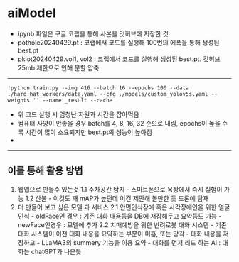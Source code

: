 # aiModel
- ipynb 파일은 구글 코랩을 통해 사본을 깃허브에 저장한 것
- pothole20240429.pt : 코랩에서 코드를 실행해 100번의 에폭을 통해 생성된 best.pt
- pklot20240429.vol1, vol2 : 코랩에서 코드를 실행해 생성된 best.pt. 깃허브 25mb 제한으로 인해 분할 압축

---------------------------------------


```
!python train.py --img 416 --batch 16 --epochs 100 --data ./hard_hat_workers/data.yaml --cfg ./models/custom_yolov5s.yaml --weights '' --name _result --cache
```
- 위 코드 실행 시 엄청난 자원과 시간을 잡아먹음
- 컴퓨터 사양이 안좋을 경우 batch를 4, 8, 16, 32 순으로 내림, epochs이 높을 수록 시간이 많이 소요되지만 best.pt의 성능이 높아짐
- 
---------------------------------------
## 이를 통해 활용 방법
1. 웹앱으로 만들수 있는것 
    1.1 주차공간 탐지 - 스마트폰으로 옥상에서 즉시 실험이 가능
    1.2 산불 - 이것도 꽤 mAP가 높던데 이건 제안해 볼만한 듯 드론에 탐재
2. 더 만들어 보고 싶은 모델 과 서비스 
    2.1 안면인식장애 혹은 시각장애인을 위한 얼굴인식 
          - oldFace인 경우 : 기존 대화 내용등을 DB에 저장해두고 요약등도 가능
          - newFace인경우 : 모델에 추가 
    2.2 치매예방을 위한 반려로봇 대화 시스템
         - 기존 대화 시스템이 이전 대화 내용을 요약하는 부분이 미흡, 또는 망각
         - 대화 내용을 저장하고
         - LLaMA3의 summery 기능을 이용 요약
         - 대화를 먼저 리드 하는 AI : 대화는 chatGPT가 나은듯 
